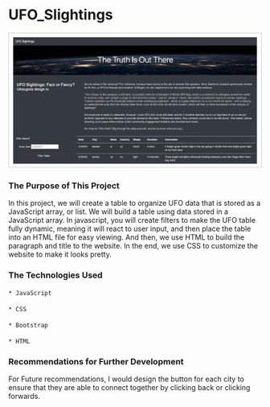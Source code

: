 # UFO_Slightings

![](image/readme_picture.png)

### The Purpose of This Project

In this project, we will create a table to organize UFO data that is stored as a JavaScript array, or list. We will build 
a table using data stored in a JavaScript array. In javascript, you will create filters to make the UFO table fully dynamic,
meaning it will react to user input, and then place the table into an HTML file for easy viewing. And then, we use HTML to 
build the paragraph and title to the website. In the end, we use CSS to customize the website to make it looks pretty. 

### The Technologies Used

    * JavaScript 
    
    * CSS
    
    * Bootstrap 
    
    * HTML
    

### Recommendations for Further Development 

For Future recommendations, I would design the button for each city to ensure that they are able to connect together by clicking back or clicking 
forwards. 

